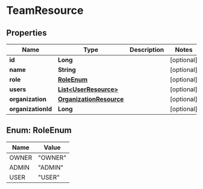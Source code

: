 # TeamResource

## Properties
Name | Type | Description | Notes
------------ | ------------- | ------------- | -------------
**id** | **Long** |  |  [optional]
**name** | **String** |  |  [optional]
**role** | [**RoleEnum**](#RoleEnum) |  |  [optional]
**users** | [**List&lt;UserResource&gt;**](UserResource.md) |  |  [optional]
**organization** | [**OrganizationResource**](OrganizationResource.md) |  |  [optional]
**organizationId** | **Long** |  |  [optional]

<a name="RoleEnum"></a>
## Enum: RoleEnum
Name | Value
---- | -----
OWNER | &quot;OWNER&quot;
ADMIN | &quot;ADMIN&quot;
USER | &quot;USER&quot;
